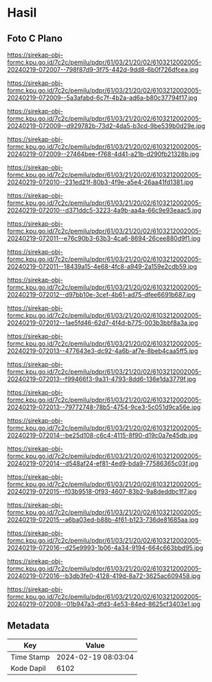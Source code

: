 # Hasil

## Foto C Plano

https://sirekap-obj-formc.kpu.go.id/7c2c/pemilu/pdpr/61/03/21/20/02/6103212002005-20240219-072007--798f87d9-3f75-442d-9dd8-6b0f726dfcea.jpg

https://sirekap-obj-formc.kpu.go.id/7c2c/pemilu/pdpr/61/03/21/20/02/6103212002005-20240219-072009--5a3afabd-6c7f-4b2a-ad6a-b80c37794f17.jpg

https://sirekap-obj-formc.kpu.go.id/7c2c/pemilu/pdpr/61/03/21/20/02/6103212002005-20240219-072009--d929782b-73d2-4da5-b3cd-9be539b0d29e.jpg

https://sirekap-obj-formc.kpu.go.id/7c2c/pemilu/pdpr/61/03/21/20/02/6103212002005-20240219-072009--27464bee-f768-4d41-a21b-d290fb21328b.jpg

https://sirekap-obj-formc.kpu.go.id/7c2c/pemilu/pdpr/61/03/21/20/02/6103212002005-20240219-072010--231ed21f-80b3-4f9e-a5e4-26aa41fd1381.jpg

https://sirekap-obj-formc.kpu.go.id/7c2c/pemilu/pdpr/61/03/21/20/02/6103212002005-20240219-072010--d371ddc5-3223-4a9b-aa4a-66c9e93eaac5.jpg

https://sirekap-obj-formc.kpu.go.id/7c2c/pemilu/pdpr/61/03/21/20/02/6103212002005-20240219-072011--e76c90b3-63b3-4ca6-8694-26cee880d9f1.jpg

https://sirekap-obj-formc.kpu.go.id/7c2c/pemilu/pdpr/61/03/21/20/02/6103212002005-20240219-072011--18439a15-4e68-4fc8-a949-2a159e2cdb59.jpg

https://sirekap-obj-formc.kpu.go.id/7c2c/pemilu/pdpr/61/03/21/20/02/6103212002005-20240219-072012--d97bb10e-3cef-4b61-ad75-dfee6691b687.jpg

https://sirekap-obj-formc.kpu.go.id/7c2c/pemilu/pdpr/61/03/21/20/02/6103212002005-20240219-072012--1ae5fd46-62d7-4f4d-b775-003b3bbf8a3a.jpg

https://sirekap-obj-formc.kpu.go.id/7c2c/pemilu/pdpr/61/03/21/20/02/6103212002005-20240219-072013--477643e3-dc92-4a6b-af7e-8beb4caa5ff5.jpg

https://sirekap-obj-formc.kpu.go.id/7c2c/pemilu/pdpr/61/03/21/20/02/6103212002005-20240219-072013--f99466f3-9a31-4793-8dd6-136e1da3779f.jpg

https://sirekap-obj-formc.kpu.go.id/7c2c/pemilu/pdpr/61/03/21/20/02/6103212002005-20240219-072013--79772748-78b5-4754-9ce3-5c051d9ca56e.jpg

https://sirekap-obj-formc.kpu.go.id/7c2c/pemilu/pdpr/61/03/21/20/02/6103212002005-20240219-072014--be25d108-c6c4-4115-8f90-d19c0a7e45db.jpg

https://sirekap-obj-formc.kpu.go.id/7c2c/pemilu/pdpr/61/03/21/20/02/6103212002005-20240219-072014--d548af24-ef81-4ed9-bda9-77586365c03f.jpg

https://sirekap-obj-formc.kpu.go.id/7c2c/pemilu/pdpr/61/03/21/20/02/6103212002005-20240219-072015--f03b9518-0f93-4607-83b2-9a8deddbc1f7.jpg

https://sirekap-obj-formc.kpu.go.id/7c2c/pemilu/pdpr/61/03/21/20/02/6103212002005-20240219-072015--a6ba03ed-b88b-4f61-b123-736de81685aa.jpg

https://sirekap-obj-formc.kpu.go.id/7c2c/pemilu/pdpr/61/03/21/20/02/6103212002005-20240219-072016--d25e9993-1b06-4a34-9194-664c663bbd95.jpg

https://sirekap-obj-formc.kpu.go.id/7c2c/pemilu/pdpr/61/03/21/20/02/6103212002005-20240219-072016--b3db3fe0-4128-419d-8a72-3625ac609458.jpg

https://sirekap-obj-formc.kpu.go.id/7c2c/pemilu/pdpr/61/03/21/20/02/6103212002005-20240219-072008--01b947a3-dfd3-4e53-84ed-8625cf3403e1.jpg


## Metadata

| Key        | Value               |
| ---------- | ------------------- |
| Time Stamp | 2024-02-19 08:03:04 |
| Kode Dapil | 6102                |



